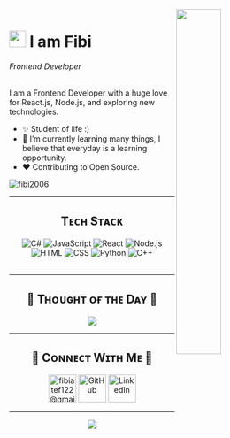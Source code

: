 <!--Night Owl image-->
<div>
  <img align="right" width="40%" src="https://owlbertsio-resized.s3.amazonaws.com/Popper.psd.full.png">
</div>

<!--Header Name-->
# <img src="https://emojis.slackmojis.com/emojis/images/1531849430/4246/blob-sunglasses.gif?1531849430" width="30"/> I am Fibi  
*Frontend Developer*  
<br /> 

<!--Start Intro-->               
<p align="left">I am a Frontend Developer with a huge love for React.js, Node.js, and exploring new technologies.</p>

- ✨ Student of life :)
- 🌱 I’m currently learning many things, I believe that everyday is a learning opportunity.
- ❤ Contributing to Open Source.

<!--End Intro-->

<!--Profile Count Badge-->
<p align="left">
  <img src="https://komarev.com/ghpvc/?username=fibi2006&label=Profile%20views&color=770677&style=for-the-badge&logo=star" alt="fibi2006" style="padding-right:20px;" />
</p>

---

<!--Languages and Tools Section-->       
<h2 align="center">Tᴇᴄʜ Sᴛᴀᴄᴋ</h2> 
<div align="center">
  <img src="https://img.icons8.com/color/48/c-sharp-logo.png" alt="C#" />
  <img src="https://img.icons8.com/color/48/javascript.png" alt="JavaScript" />
  <img src="https://img.icons8.com/color/48/react-native.png" alt="React" />
  <img src="https://img.icons8.com/color/48/nodejs.png" alt="Node.js" />
  <img src="https://img.icons8.com/color/48/html-5.png" alt="HTML" />
  <img src="https://img.icons8.com/color/48/css3.png" alt="CSS" />
  <img src="https://img.icons8.com/color/48/python.png" alt="Python" />
  <img src="https://img.icons8.com/color/48/c-plus-plus-logo.png" alt="C++" />
</div>
<br />

---

<!--Dynamic Quote card updates everyday at 12 PM--> 
<h2 align="center">🌟 Tʜᴏᴜɢʜᴛ ᴏғ ᴛʜᴇ Dᴀʏ 🌟</h2>

<p align="center">
  <img src="https://readme-daily-quotes.vercel.app/api?author=Dan%20Millman&quote=Unless%20someone%20truly%20has%20the%20power%20to%20say%20no%2C%20they%20never%20truly%20have%20the%20power%20to%20say%20yes.&theme=dark&bg_color=220a28&author_color=ffeb95&accent_color=c56a90">
</p>

---

<!--Contact Section--> 
<h2 align="center">🤝 Cᴏɴɴᴇᴄᴛ Wɪᴛʜ Mᴇ 🤝 </h2>
<div align="center">

<a href="mailto:fibiatef122@gmail.com" target="_blank">
  <img src="https://img.icons8.com/color/48/gmail-new.png" width=50 height=50 alt="fibiatef122@gmail.com" />
</a>

<a href="https://github.com/fibi2006" target="_blank">
  <img src="https://img.icons8.com/ios-glyphs/48/000000/github.png" width=50 height=50 alt="GitHub" />
</a>

<a href="https://www.linkedin.com/in/fibi-atef-a71565285/" target="_blank">
  <img src="https://img.icons8.com/color/48/linkedin.png" width=50 height=50 alt="LinkedIn" />
</a>

</div>

---

<!--Footer--> 
<p align="center">
  <img src="https://capsule-render.vercel.app/api?type=waving&color=gradient&height=65&section=footer"/>
</p>
